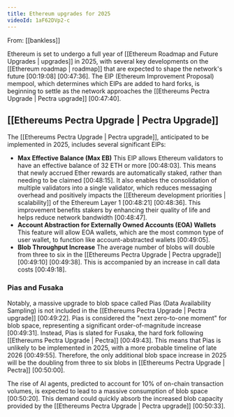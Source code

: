 ```yaml
---
title: Ethereum upgrades for 2025
videoId: 1aF62DVp2-c
---
```


From: [[bankless]] <br/> 

Ethereum is set to undergo a full year of [[Ethereum Roadmap and Future Upgrades | upgrades]] in 2025, with several key developments on the [[Ethereum roadmap | roadmap]] that are expected to shape the network's future <a class="yt-timestamp" data-t="00:19:08">[00:19:08]</a> <a class="yt-timestamp" data-t="00:47:36">[00:47:36]</a>. The EIP (Ethereum Improvement Proposal) mempool, which determines which EIPs are added to hard forks, is beginning to settle as the network approaches the [[Ethereums Pectra Upgrade | Pectra upgrade]] <a class="yt-timestamp" data-t="00:47:40">[00:47:40]</a>.

## [[Ethereums Pectra Upgrade | Pectra Upgrade]]
The [[Ethereums Pectra Upgrade | Pectra upgrade]], anticipated to be implemented in 2025, includes several significant EIPs:

*   **Max Effective Balance (Max EB)** This EIP allows Ethereum validators to have an effective balance of 32 ETH or more <a class="yt-timestamp" data-t="00:48:03">[00:48:03]</a>. This means that newly accrued Ether rewards are automatically staked, rather than needing to be claimed <a class="yt-timestamp" data-t="00:48:15">[00:48:15]</a>. It also enables the consolidation of multiple validators into a single validator, which reduces messaging overhead and positively impacts the [[Ethereum development priorities | scalability]] of the Ethereum Layer 1 <a class="yt-timestamp" data-t="00:48:21">[00:48:21]</a> <a class="yt-timestamp" data-t="00:48:36">[00:48:36]</a>. This improvement benefits stakers by enhancing their quality of life and helps reduce network bandwidth <a class="yt-timestamp" data-t="00:48:47">[00:48:47]</a>.
*   **Account Abstraction for Externally Owned Accounts (EOA) Wallets** This feature will allow EOA wallets, which are the most common type of user wallet, to function like account-abstracted wallets <a class="yt-timestamp" data-t="00:49:05">[00:49:05]</a>.
*   **Blob Throughput Increase** The average number of blobs will double from three to six in the [[Ethereums Pectra Upgrade | Pectra upgrade]] <a class="yt-timestamp" data-t="00:49:10">[00:49:10]</a> <a class="yt-timestamp" data-t="00:49:38">[00:49:38]</a>. This is accompanied by an increase in call data costs <a class="yt-timestamp" data-t="00:49:18">[00:49:18]</a>.

### Pias and Fusaka
Notably, a massive upgrade to blob space called Pias (Data Availability Sampling) is not included in the [[Ethereums Pectra Upgrade | Pectra upgrade]] <a class="yt-timestamp" data-t="00:49:22">[00:49:22]</a>. Pias is considered the "next zero-to-one moment" for blob space, representing a significant order-of-magnitude increase <a class="yt-timestamp" data-t="00:49:31">[00:49:31]</a>. Instead, Pias is slated for Fusaka, the hard fork following [[Ethereums Pectra Upgrade | Pectra]] <a class="yt-timestamp" data-t="00:49:43">[00:49:43]</a>. This means that Pias is unlikely to be implemented in 2025, with a more probable timeline of late 2026 <a class="yt-timestamp" data-t="00:49:55">[00:49:55]</a>. Therefore, the only additional blob space increase in 2025 will be the doubling from three to six blobs in [[Ethereums Pectra Upgrade | Pectra]] <a class="yt-timestamp" data-t="00:50:00">[00:50:00]</a>.

The rise of AI agents, predicted to account for 10% of on-chain transaction volumes, is expected to lead to a massive consumption of blob space <a class="yt-timestamp" data-t="00:50:20">[00:50:20]</a>. This demand could quickly absorb the increased blob capacity provided by the [[Ethereums Pectra Upgrade | Pectra upgrade]] <a class="yt-timestamp" data-t="00:50:33">[00:50:33]</a>.